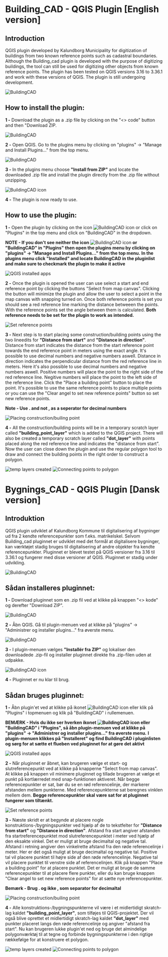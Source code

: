 # Building_CAD - QGIS Plugin [English version]

## Introduction
QGIS plugin developed by Kalundborg Municipality for digitization of buildings from two known reference points such as cadastral boundaries. 
Although the Building_cad plugin is developed with the purpose of digitizing buildings, the tool can still be used for digitizing other objects from known reference points.
The plugin has been tested on QGIS versions 3.16 to 3.36.1 and work with these versions of QGIS. The plugin is still undergoing development.

![BuildingCAD](https://kalundborg.maps.arcgis.com/sharing/rest/content/items/de0bd78fab3844e59e79081090b15312/data "BuildingCAD QGIS plugin")

## How to install the plugin:

**1 -** Download the plugin as a .zip file by clicking on the "<> code" button and then "Download ZIP.

![BuildingCAD](https://kalundborg.maps.arcgis.com/sharing/rest/content/items/34d8fe63c7bd4daa8a4ec5d59e7c2064/data "BuildingCAD QGIS plugin")


**2 -** Open QGIS. Go to the plugins menu by clicking on "plugins" -> "Manage and Install Plugins..." from the top menu.

![BuildingCAD](https://kalundborg.maps.arcgis.com/sharing/rest/content/items/ab4c9e762e214326b8e5978bc0cdd344/data "BuildingCAD QGIS plugin")


**3 -** In the plugins menu choose **"Install from ZIP"** and locate the downloaded .zip file and install the plugin directly from the .zip file without unzipping.

![BuildingCAD icon](https://kalundborg.maps.arcgis.com/sharing/rest/content/items/1ec91e39f91c44c79de57d5a6899f2a4/data "BuildingCAD QGIS plugin icon")


**4 -** The plugin is now ready to use.


## How to use the plugin:
**1 -** Open the plugin by clicking on the icon ![BuildingCAD icon](https://kalundborg.maps.arcgis.com/sharing/rest/content/items/58dac571dae0474092b1b91e807343b6/data "BuildingCAD QGIS plugin icon") or click on "Plugins" in the top menu and click on "BuildingCAD" in the dropdown.

**NOTE - If you don't see neither the icon** ![BuildingCAD icon](https://kalundborg.maps.arcgis.com/sharing/rest/content/items/58dac571dae0474092b1b91e807343b6/data "BuildingCAD QGIS plugin icon") **or "BuildingCAD" in "Plugins" then open the plugins menu by clicking on "plugins" -> "Manage and Install Plugins..." from the top menu.**
**In the plugins menu click "Installed" and locate BuildingCAD in the pluginlist and make sure to checkmark the plugin to make it active**

![QGIS installed apps](https://kalundborg.maps.arcgis.com/sharing/rest/content/items/0b5ef598ff7f4097899ce83f46d53061/data "QGIS installed apps")


**2 -** Once the plugin is opened the user can use select a start and end reference point by clicking the buttons "Select from map canvas". Clicking the button will minimize the plugin and allow the user to select a point in the map canvas with snapping turned on. Once both reference points is set you should see a red reference line marking the distance betweeen the points. With the reference points set the angle between them is calculated.
**Both reference needs to be set for the plugin to work as intended.**

![Set reference points](https://kalundborg.maps.arcgis.com/sharing/rest/content/items/c34703d703804a7eb1a552dffc4817ba/data "Set reference points")


**3 -** Next step is to start placing some construction/building points using the two lineedits for **"Distance from start"** and **"Distance in direction"**.
Distance from start indicates the distance from the start reference point towards the end reference point in meters using the exact angle. It's possible to use decimal numbers and negative numbers aswell.
Distance in direction indicates the perpendicular distance from the red reference line in meters. Here it's also possible to use decimal numbers and negative numbers aswell. Positive numbers will place the point to the right side of the red reference line. Negitive numbers will place the point to the left side of the reference line.
Click the "Place a building point" button to place the point.
It's possible to use the same reference points to place multiple points or you can use the "Clear angel to set new reference points" button so set new reference points.

**Note - Use . and not , as a seperator for decimal numbers**

![Placing construction/builing point](https://kalundborg.maps.arcgis.com/sharing/rest/content/items/d32c7cdc908a464390fe64d643086003/data "Placing construction/builing point")

**4 -** All the construction/building points will be in a temporary scratch layer called **"building_point_layer"** which is added to the QGIS project. There will also be created a temporary scratch layer called **"dot_layer"** with points placed along the red reference line and indicates the "distance from start".
Now the user can close down the plugin and use the regular polygon tool to draw and connect the building points in the right order to construct a polygon.

![temp layers created](https://kalundborg.maps.arcgis.com/sharing/rest/content/items/88b03443f79344cab2670c448e75723d/data "temp layers created")
![Connecting points to polygon](https://kalundborg.maps.arcgis.com/sharing/rest/content/items/2b43db14b9af4a76923dccbe3a1e6afe/data "Connecting points to polygon")


# Bygnings_CAD - QGIS Plugin [Dansk version]

## Introduktion
QGIS plugin udviklet af Kalundborg Kommune til digitalisering af bygninger ud fra 2 kendte referencepunkter som f.eks. matrikelskel.
Selvom Building_cad pluginnet er udviklet med det formål at digitalisere bygninger, kan værktøjet stadig bruges til digitalisering af andre objekter fra kendte referencepunkter.
Pluginnet er blevet testet på QGIS versioner fra 3.16 til 3.36.1 og fungerer med disse versioner af QGIS. Pluginnet er stadig under udvikling.

![BuildingCAD](https://kalundborg.maps.arcgis.com/sharing/rest/content/items/de0bd78fab3844e59e79081090b15312/data "BuildingCAD QGIS plugin")

## Sådan installeres pluginnet:

**1 -** Download pluginnet som en .zip fil ved at klikke på knappen "<> kode" og derefter "Download ZIP".

![BuildingCAD](https://kalundborg.maps.arcgis.com/sharing/rest/content/items/34d8fe63c7bd4daa8a4ec5d59e7c2064/data "BuildingCAD QGIS plugin")

**2 -** Åbn QGIS. Gå til plugin-menuen ved at klikke på "plugins" -> "Administrer og installer plugins..." fra øverste menu.

![BuildingCAD](https://kalundborg.maps.arcgis.com/sharing/rest/content/items/ab4c9e762e214326b8e5978bc0cdd344/data "BuildingCAD QGIS plugin")

**3 -** I plugin-menuen vælges **"Installér fra ZIP"** og lokaliser den downloadede .zip-fil og installer pluginnet direkte fra .zip-filen uden at udpakke.

![BuildingCAD icon](https://kalundborg.maps.arcgis.com/sharing/rest/content/items/1ec91e39f91c44c79de57d5a6899f2a4/data "BuildingCAD QGIS plugin icon")

**4 -** Pluginnet er nu klar til brug.

## Sådan bruges pluginnet:
**1 -** Åbn plugin'et ved at klikke på ikonet ![BuildingCAD icon](https://kalundborg.maps.arcgis.com/sharing/rest/content/items/58dac571dae0474092b1b91e807343b6/data "BuildingCAD QGIS plugin icon") eller klik på "Plugins" i topmenuen og klik på "BuildingCAD" i rullemenuen.

**BEMÆRK - Hvis du ikke ser hverken ikonet ![BuildingCAD icon](https://kalundborg.maps.arcgis.com/sharing/rest/content/items/58dac571dae0474092b1b91e807343b6/data "BuildingCAD QGIS plugin icon") eller "BuildingCAD" i "Plugins", så åbn plugin-menuen ved at klikke på "plugins" -> "Administrer og installer plugins..." fra øverste menu.**
**I plugin-menuen klikkes på "Installeret" og find BuildingCAD i pluginlisten og sørg for at sætte et flueben ved pluginnet for at gøre det aktivt**

![QGIS installed apps](https://kalundborg.maps.arcgis.com/sharing/rest/content/items/0b5ef598ff7f4097899ce83f46d53061/data "QGIS installed apps")

**2 -** Når pluginnet er åbnet, kan brugeren vælge et start- og slutreferencepunkt ved at klikke på knapperne "Select from map canvas". At klikke på knappen vil minimere pluginnet og tillade brugeren at vælge et punkt på kortlærredet med snap-funktionen aktiveret. Når begge referencepunkter er sat, bør du se en rød referencelinje, der markerer afstanden mellem punkterne. Med referencepunkterne sat beregnes vinklen mellem dem.
**Begge referencepunkter skal være sat for at pluginnet fungerer som tiltænkt.**

![Set reference points](https://kalundborg.maps.arcgis.com/sharing/rest/content/items/c34703d703804a7eb1a552dffc4817ba/data "Set reference points")

**3 -** Næste skridt er at begynde at placere nogle konstruktions-/bygningspunkter ved hjælp af de to tekstfelter for **"Distance from start"** og **"Distance in direction"**.
Afstand fra start angiver afstanden fra startreferencepunktet mod slutreferencepunktet i meter ved hjælp af den eksakte vinkel. Det er muligt at bruge decimaltal og negative tal.
Afstand i retning angiver den vinkelrette afstand fra den røde referencelinje i meter. Her er det også muligt at bruge decimaltal og negative tal. Positive tal vil placere punktet til højre side af den røde referencelinje. Negative tal vil placere punktet til venstre side af referencelinjen.
Klik på knappen "Place a building point" for at placere punktet.
Det er muligt at bruge de samme referencepunkter til at placere flere punkter, eller du kan bruge knappen "Clear angel to set new reference points" for at sætte nye referencepunkter.

**Bemærk - Brug . og ikke , som separator for decimaltal**

![Placing construction/builing point](https://kalundborg.maps.arcgis.com/sharing/rest/content/items/d32c7cdc908a464390fe64d643086003/data "Placing construction/builing point")

**4 -** Alle konstruktions-/bygningspunkterne vil være i et midlertidigt skratch-lag kaldet **"building_point_layer"**, som tilføjes til QGIS-projektet. Der vil også blive oprettet et midlertidigt skratch-lag kaldet **"dot_layer"** med punkter placeret langs den røde referencelinje og angiver "afstand fra start".
Nu kan brugeren lukke plugin'et ned og bruge det almindelige polygonværktøj til at tegne og forbinde bygningspunkterne i den rigtige rækkefølge for at konstruere et polygon.

![temp layers created](https://kalundborg.maps.arcgis.com/sharing/rest/content/items/88b03443f79344cab2670c448e75723d/data "temp layers created")
![Connecting points to polygon](https://kalundborg.maps.arcgis.com/sharing/rest/content/items/2b43db14b9af4a76923dccbe3a1e6afe/data "Connecting points to polygon")
